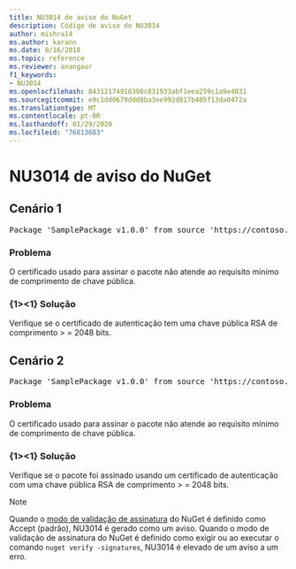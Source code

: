 ```yaml
---
title: NU3014 de aviso do NuGet
description: Código de aviso do NU3014
author: mishra14
ms.author: karann
ms.date: 8/16/2018
ms.topic: reference
ms.reviewer: anangaur
f1_keywords:
- NU3014
ms.openlocfilehash: 84312174918398c831933abf1eea259c1a9e4031
ms.sourcegitcommit: e9c1dd0679ddd8ba3ee992d817b405f13da0472a
ms.translationtype: MT
ms.contentlocale: pt-BR
ms.lasthandoff: 01/29/2020
ms.locfileid: "76813683"
---
```

# <a name="nuget-warning-nu3014"></a>NU3014 de aviso do NuGet

## <a name="scenario-1"></a>Cenário 1

<pre>Package 'SamplePackage v1.0.0' from source 'https://contoso.com/index.json': The signing certificate does not meet a minimum public key length requirement.</pre>

### <a name="issue"></a>Problema

O certificado usado para assinar o pacote não atende ao requisito mínimo de comprimento de chave pública.


### <a name="solution"></a>{1&gt;&lt;1} Solução

Verifique se o certificado de autenticação tem uma chave pública RSA de comprimento > = 2048 bits.



## <a name="scenario-2"></a>Cenário 2

<pre>Package 'SamplePackage v1.0.0' from source 'https://contoso.com/index.json': The primary signature's certificate does not meet a minimum public key length requirement.</pre>

### <a name="issue"></a>Problema

O certificado usado para assinar o pacote não atende ao requisito mínimo de comprimento de chave pública.


### <a name="solution"></a>{1&gt;&lt;1} Solução

Verifique se o pacote foi assinado usando um certificado de autenticação com uma chave pública RSA de comprimento > = 2048 bits.


> [!Note]
> Quando o [modo de validação de assinatura](../../consume-packages/installing-signed-packages.md#configure-package-signature-requirements) do NuGet é definido como Accept (padrão), NU3014 é gerado como um aviso. Quando o modo de validação de assinatura do NuGet é definido como exigir ou ao executar o comando `nuget verify -signatures`, NU3014 é elevado de um aviso a um erro. 
